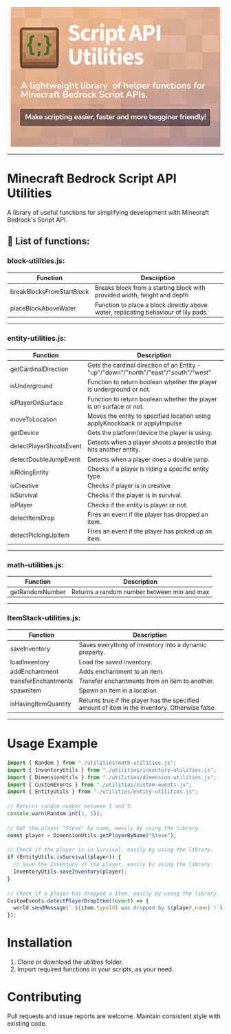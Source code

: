 <p align="center">
<img src="/.github/assets/banner.png" alt="" height="325">
</p>

---

# Minecraft Bedrock Script API Utilities

A library of useful functions for simplifying development with Minecraft Bedrock's Script API.

## 📁 List of functions:

### block-utilities.js:

| Function                  | Description                                                                         |
| ------------------------- | ----------------------------------------------------------------------------------- |
| breakBlocksFromStartBlock | Breaks block from a starting block with provided width, height and depth            |
| placeBlockAboveWater      | Function to place a block directly above water, replicating behaviour of lily pads. |

---

### entity-utilities.js:

| Function                | Description                                                                          |
| ----------------------- | ------------------------------------------------------------------------------------ |
| getCardinalDirection    | Gets the cardinal direction of an Entity - "up"/"down"/"north"/"east"/"south"/"west" |
| isUnderground           | Function to return boolean whether the player is underground or not.                 |
| isPlayerOnSurface       | Function to return boolean whether the player is on surface or not.                  |
| moveToLocation          | Moves the entity to specified location using applyKnockback or applyImpulse          |
| getDevice               | Gets the platform/device the player is using.                                        |
| detectPlayerShootsEvent | Detects when a player shoots a projectile that hits another entity.                  |
| detectDoubleJumpEvent   | Detects when a player does a double jump.                                            |
| isRidingEntity          | Checks if a player is riding a specific entity type.                                 |
| isCreative              | Checks if player is in creative.                                                     |
| isSurvival              | Checks if the player is in survival.                                                 |
| isPlayer                | Checks if the entity is player or not.                                               |
| detectItemDrop          | Fires an event if the player has dropped an item.                                    |
| detectPickingUpItem     | Fires an event if the player has picked up an item.                                  |

---

### math-utilities.js:

| Function        | Description                                 |
| --------------- | ------------------------------------------- |
| getRandomNumber | Returns a random number between min and max |

---

### ItemStack-utilities.js:

| Function             | Description                                                                                    |
| -------------------- | ---------------------------------------------------------------------------------------------- |
| saveInventory        | Saves everything of Inventory into a dynamic property.                                         |
| loadInventory        | Load the saved inventory.                                                                      |
| addEnchantment       | Adds enchantment to an item.                                                                   |
| transferEnchantments | Transfer enchantments from an item to another.                                                 |
| spawnItem            | Spawn an item in a location.                                                                   |
| isHavingItemQuantity | Returns true if the player has the specified amount of item in the inventory. Otherwise false. |

---

# Usage Example

```js
import { Random } from "./utilities/math-utilities.js";
import { InventoryUtils } from "./utilities/inventory-utilities.js";
import { DimensionUtils } from "./utilities/dimension-utilities.js";
import { CustomEvents } from "./utilities/custom-events.js";
import { EntityUtils } from "./utilities/entity-utilities.js";

// Returns random number between 1 and 5.
console.warn(Random.int(1, 5));

// Get the player "Steve" by name, easily by using the library.
const player = DimensionUtils.getPlayerByName("Steve");

// Check if the player is in Survival, easily by using the library.
if (EntityUtils.isSurvival(player)) {
  // Save the Inventory of the player, easily by using the library.
  InventoryUtils.saveInventory(player);
}

// Check if a player has dropped a Item, easily by using the library.
CustomEvents.detectPlayerDropItem((event) => {
  world.sendMessage(` ${item.typeId} was dropped by ${player.name} !`);
});
```

# Installation
1. Clone or download the utilities folder.
2. Import required functions in your scripts, as your need.

# Contributing
Pull requests and issue reports are welcome. Maintain consistent style with existing code.

